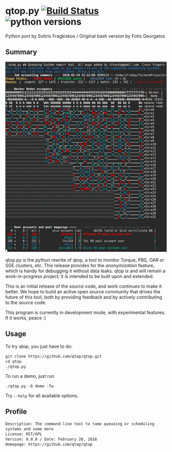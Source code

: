 # qtop.py [![Build Status](https://travis-ci.org/qtop/qtop.svg)](https://travis-ci.org/qtop/qtop) ![python versions](https://img.shields.io/badge/python-2.5%2C%202.6%2C%202.7-blue.svg)

Python port by Sotiris Fragkiskos / Original bash version by Fotis Georgatos

## Summary

![Example](contrib/qtop_demo.gif "Demo run of qtop with artificial data")

qtop.py is the python rewrite of qtop, a tool to monitor Torque, PBS, OAR or SGE clusters, etc.
This release provides for the *anonymization* feature, which is handy for debugging it without data leaks.
qtop is and will remain a work-in-progress project; it is intended to be built upon and extended.

This is an initial release of the source code, and work continues to make it better. 
We hope to build an active open source community that drives the future of this tool, 
both by providing feedback and by actively contributing to the source code.

This program is currently in development mode, with experimental features. If it works, peace :)




## Usage
To try qtop, you just have to do:

```
git clone https://github.com/qtop/qtop.git
cd qtop
./qtop.py 
```

To run a demo, just run
```
./qtop.py -b demo -Tw
```

Try ```--help``` for all available options.

## Profile

```
Description: The command-line tool to tame queueing or scheduling systems and some more
License: MIT/GPL
Version: 0.8.8 / Date: February 26, 2016
Homepage: https://github.com/qtop/qtop
```
